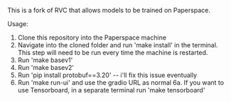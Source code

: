This is a fork of RVC that allows models to be trained on Paperspace.

Usage:

1. Clone this repository into the Paperspace machine
2. Navigate into the cloned folder and run 'make install' in the terminal. This step will need to be run every time the machine is restarted.
3. Run 'make basev1'
4. Run 'make basev2'
5. Run 'pip install protobuf==3.20' -- i'll fix this issue eventually
6. Run 'make run-ui' and use the gradio URL as normal
6a. If you want to use Tensorboard, in a separate terminal run 'make tensorboard' 